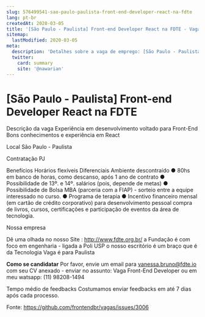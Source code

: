 ```yaml
---
slug: 576499541-sao-paulo-paulista-front-end-developer-react-na-fdte
lang: pt-br
createdAt: 2020-03-05
title: '[São Paulo - Paulista] Front-end Developer React na FDTE - Vaga de Emprego'
sitemap:
  lastModified: 2020-03-05
meta:
  description: 'Detalhes sobre a vaga de emprego: [São Paulo - Paulista] Front-end Developer React na FDTE'
  twitter:
    card: summary
    site: '@nawarian'
---
```


# [São Paulo - Paulista] Front-end Developer React na FDTE

Descrição da vaga
Experiência em desenvolvimento voltado para Front-End
Bons conhecimentos e experiência em React

Local
São Paulo - Paulista

Contratação
PJ

Benefícios
Horários flexíveis
Diferenciais
Ambiente descontraído
● 80hs em banco de horas, como descanso, após 1 ano de contrato
● Possibilidade de 13º. e 14º. salários (pois, depende de metas)
● Possibilidade de Bolsa MBA (parceria com a FIAP) - sorteio entre a equipe interessado no curso.
● Programa de terapia
● Incentivo financeiro mensal (em cartão de crédito corporativo) para desenvolvimento pessoal
compra de livros, cursos, certificações e participação de eventos da área de tecnologia.

Nossa empresa

Dê uma olhada no nosso Site : http://www.fdte.org.br/
a Fundação é com foco em engenharia - ligada a Poli USP
o nosso escritório é um braço que é da Tecnologia
Vaga é para Paulista

**Como se candidatar**
Por favor, envie um email para vanessa.bruno@fdte.io com seu CV anexado - enviar no assunto: Vaga Front-End Developer ou em meu watsapp: (11) 98208-1494

Tempo médio de feedbacks
Costumamos enviar feedbacks em até 7 dias após cada processo.



Fonte: https://github.com/frontendbr/vagas/issues/3006
